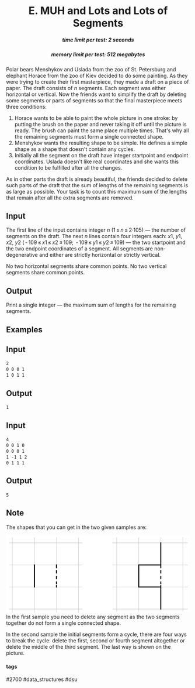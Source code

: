 <h1 style='text-align: center;'> E. MUH and Lots and Lots of Segments</h1>

<h5 style='text-align: center;'>time limit per test: 2 seconds</h5>
<h5 style='text-align: center;'>memory limit per test: 512 megabytes</h5>

Polar bears Menshykov and Uslada from the zoo of St. Petersburg and elephant Horace from the zoo of Kiev decided to do some painting. As they were trying to create their first masterpiece, they made a draft on a piece of paper. The draft consists of *n* segments. Each segment was either horizontal or vertical. Now the friends want to simplify the draft by deleting some segments or parts of segments so that the final masterpiece meets three conditions:

1. Horace wants to be able to paint the whole picture in one stroke: by putting the brush on the paper and never taking it off until the picture is ready. The brush can paint the same place multiple times. That's why all the remaining segments must form a single connected shape.
2. Menshykov wants the resulting shape to be simple. He defines a simple shape as a shape that doesn't contain any cycles.
3. Initially all the segment on the draft have integer startpoint and endpoint coordinates. Uslada doesn't like real coordinates and she wants this condition to be fulfilled after all the changes.

As in other parts the draft is already beautiful, the friends decided to delete such parts of the draft that the sum of lengths of the remaining segments is as large as possible. Your task is to count this maximum sum of the lengths that remain after all the extra segments are removed.

## Input

The first line of the input contains integer *n* (1 ≤ *n* ≤ 2·105) — the number of segments on the draft. The next *n* lines contain four integers each: *x*1, *y*1, *x*2, *y*2 ( - 109 ≤ *x*1 ≤ *x*2 ≤ 109;  - 109 ≤ *y*1 ≤ *y*2 ≤ 109) — the two startpoint and the two endpoint coordinates of a segment. All segments are non-degenerative and either are strictly horizontal or strictly vertical.

No two horizontal segments share common points. No two vertical segments share common points.

## Output

Print a single integer — the maximum sum of lengths for the remaining segments.

## Examples

## Input


```
2  
0 0 0 1  
1 0 1 1  

```
## Output


```
1
```
## Input


```
4  
0 0 1 0  
0 0 0 1  
1 -1 1 2  
0 1 1 1  

```
## Output


```
5
```
## Note

The shapes that you can get in the two given samples are:

 ![](images/8a20bddf407fc49866ab2dc5c4914c43d2622073.png) In the first sample you need to delete any segment as the two segments together do not form a single connected shape.

In the second sample the initial segments form a cycle, there are four ways to break the cycle: delete the first, second or fourth segment altogether or delete the middle of the third segment. The last way is shown on the picture.



#### tags 

#2700 #data_structures #dsu 